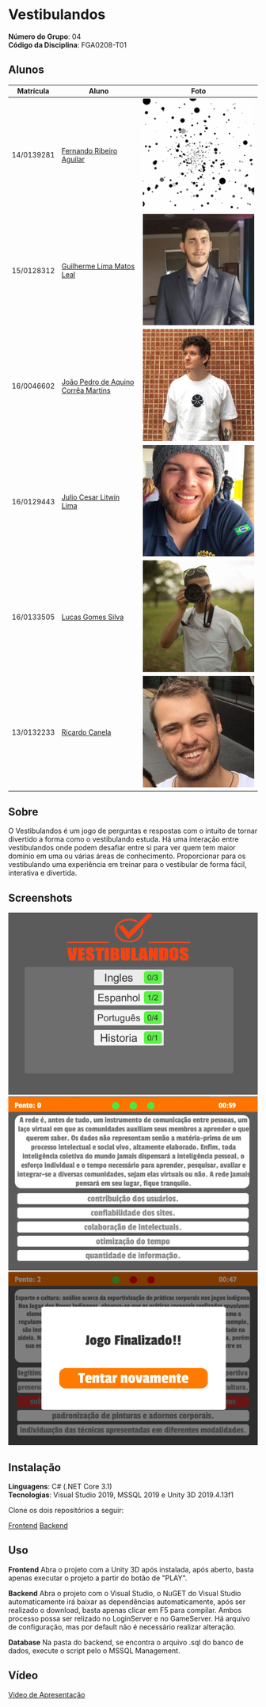 # Vestibulandos

**Número do Grupo**: 04<br>
**Código da Disciplina**: FGA0208-T01<br>

## Alunos
|Matrícula | Aluno | Foto |
| -- | -- | -- |
| 14/0139281 | [Fernando Ribeiro Aguilar](https://github.com/fernand0aguilar)|![membro](docs/img/equipe/fernando.gif)|
| 15/0128312 | [Guilherme Lima Matos Leal](https://github.com/gleal17) |![membro](docs/img/equipe/guilherme.jpeg)|
| 16/0046602 | [João Pedro de Aquino Corrêa Martins](https://github.com/jpmartins201) |![membro](docs/img/equipe/joao.jpeg)|
| 16/0129443 | [Julio Cesar Litwin Lima](https://github.com/juliolitwin) |![membro](docs/img/equipe/julio.jpeg)|
| 16/0133505 | [Lucas Gomes Silva](https://github.com/lucasgomesgs0)|![membro](docs/img/equipe/lucas.jpeg)|
| 13/0132233 | [Ricardo Canela](https://github.com/ricardocanela)|![membro](docs/img/equipe/ricardo.jpg)|

## Sobre 
O Vestibulandos é um jogo de perguntas e respostas com o intuito de tornar divertido a forma como o vestibulando estuda. Há uma interação entre vestibulandos onde podem desafiar entre si para ver quem tem maior domínio em uma ou várias áreas de conhecimento. Proporcionar para os vestibulando uma experiência em treinar para o vestibular de forma fácil, interativa e divertida.

## Screenshots
![1](docs/img/screenshot/1.png)
![2](docs/img/screenshot/2.png)
![3](docs/img/screenshot/3.png)

## Instalação 
**Linguagens**: C# (.NET Core 3.1)<br>
**Tecnologias**: Visual Studio 2019, MSSQL 2019 e Unity 3D 2019.4.13f1 <br>

Clone os dois repositórios a seguir:

[Frontend](https://github.com/UnBArqDsw/2020.1_G4_Vestibulandos_Frontend "Frontend")
[Backend](https://github.com/UnBArqDsw/2020.1_G4_Vestibulandos_Frontend "Backend")

## Uso

**Frontend**
Abra o projeto com a Unity 3D após instalada, após aberto, basta apenas executar o projeto a partir do botão de "PLAY".

**Backend**
Abra o projeto com o Visual Studio, o NuGET do Visual Studio automaticamente irá baixar as dependências automaticamente, após ser realizado o download, basta apenas clicar em F5 para compilar. Ambos processo possa ser relizado no LoginServer e no GameServer. Há arquivo de configuração, mas por default não é necessário realizar alteração.

**Database**
Na pasta do backend, se encontra o arquivo .sql do banco de dados, execute o script pelo o MSSQL Management.

## Vídeo
[Video de Apresentação](https://drive.google.com/file/d/1AvcS3E8-C8Gxr-JDJlDXYD3podLnqwIO/view?usp=sharing "Video de Apresentação")